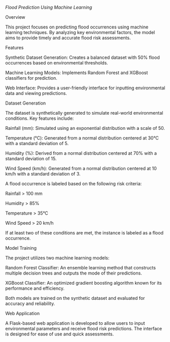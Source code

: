 *Flood Prediction Using Machine Learning*

Overview

This project focuses on predicting flood occurrences using machine learning techniques. By analyzing key environmental factors, the model aims to provide timely and accurate flood risk assessments.

Features

Synthetic Dataset Generation: Creates a balanced dataset with 50% flood occurrences based on environmental thresholds.

Machine Learning Models: Implements Random Forest and XGBoost classifiers for prediction.

Web Interface: Provides a user-friendly interface for inputting environmental data and viewing predictions.

Dataset Generation

The dataset is synthetically generated to simulate real-world environmental conditions. Key features include:


Rainfall (mm): Simulated using an exponential distribution with a scale of 50.

Temperature (°C): Generated from a normal distribution centered at 30°C with a standard deviation of 5.

Humidity (%): Derived from a normal distribution centered at 70% with a standard deviation of 15.

Wind Speed (km/h): Generated from a normal distribution centered at 10 km/h with a standard deviation of 3.


A flood occurrence is labeled based on the following risk criteria:


Rainfall > 100 mm

Humidity > 85%

Temperature > 35°C

Wind Speed > 20 km/h

If at least two of these conditions are met, the instance is labeled as a flood occurrence.


Model Training

The project utilizes two machine learning models:


Random Forest Classifier: An ensemble learning method that constructs multiple decision trees and outputs the mode of their predictions.


XGBoost Classifier: An optimized gradient boosting algorithm known for its performance and efficiency.


Both models are trained on the synthetic dataset and evaluated for accuracy and reliability.

Web Application

A Flask-based web application is developed to allow users to input environmental parameters and receive flood risk predictions. The interface is designed for ease of use and quick assessments.
